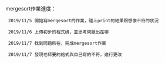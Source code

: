 mergesort作業進度：

     2019/11/5 開始寫mergesort的作業，碰上print的結果跟想像不符的狀況
     
     2019/11/6 上傳初步的程式碼，並思考問題出在哪
     
     2019/11/7 找到問題所在，完成mergesort作業
     
     2019/11/7 發現老師要的格式與自己寫的不符，進行更改
